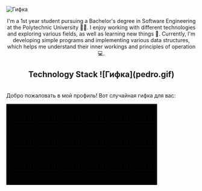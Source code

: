 
![Гифка](video_2024-06-08_23-36-04.gif)
<div align="center">

I'm a 1st year student pursuing a Bachelor's degree in Software Engineering at the Polytechnic University 👨‍🎓. I enjoy working with different technologies and exploring various fields, as well as learning new things 👾. Currently, I'm developing simple programs and implementing various data structures, which helps me understand their inner workings and principles of operation 💻.

</div>

<div align="center">
    <h2>Technology Stack ![Гифка](pedro.gif)</h2> 
    <img src="">
</div>
Добро пожаловать в мой профиль! Вот случайная гифка для вас:

![Гифка](gif/test.gif)
